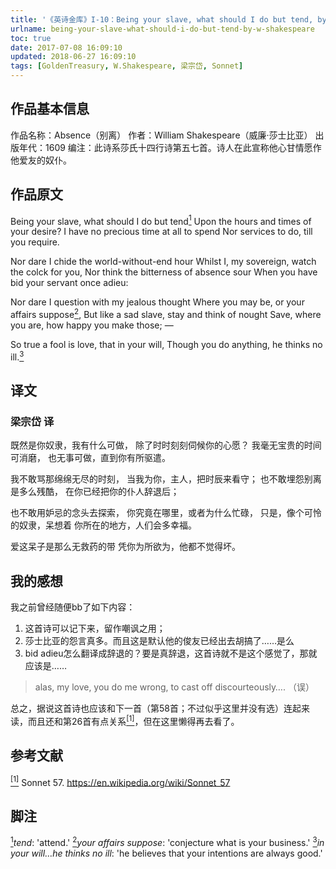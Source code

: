 ```yaml
---
title: '《英诗金库》I-10：Being your slave, what should I do but tend, by W. Shakespeare'
urlname: being-your-slave-what-should-i-do-but-tend-by-w-shakespeare
toc: true
date: 2017-07-08 16:09:10
updated: 2018-06-27 16:09:10
tags: [GoldenTreasury, W.Shakespeare, 梁宗岱, Sonnet]
---
```


## 作品基本信息

作品名称：Absence（别离）
作者：William Shakespeare（威廉·莎士比亚）
出版年代：1609
编注：此诗系莎氏十四行诗第五七首。诗人在此宣称他心甘情愿作他爱友的奴仆。

## 作品原文

Being your slave, what should I do but tend<a href="#note1" id="note1ref"><sup>1</sup></a>
Upon the hours and times of your desire?
I have no precious time at all to spend
Nor services to do, till you require.

Nor dare I chide the world-without-end hour
Whilst I, my sovereign, watch the colck for you,
Nor think the bitterness of absence sour
When you have bid your servant once adieu:

Nor dare I question with my jealous thought
Where you may be, or your affairs suppose<a href="#note2" id="note2ref"><sup>2</sup></a>,
But like a sad slave, stay and think of nought
Save, where you are, how happy you make those; —

So true a fool is love, that in your will,
Though you do anything, he thinks no ill.<a href="#note3" id="note3ref"><sup>3</sup></a>


## 译文
### 梁宗岱 译

既然是你奴隶，我有什么可做，
除了时时刻刻伺候你的心愿？
我毫无宝贵的时间可消磨，
也无事可做，直到你有所驱遣。

我不敢骂那绵绵无尽的时刻，
当我为你，主人，把时辰来看守；
也不敢埋怨别离是多么残酷，
在你已经把你的仆人辞退后；

也不敢用妒忌的念头去探索，
你究竟在哪里，或者为什么忙碌，
只是，像个可怜的奴隶，呆想着
你所在的地方，人们会多幸福。

爱这呆子是那么无救药的带
凭你为所欲为，他都不觉得坏。


## 我的感想

我之前曾经随便bb了如下内容：
1. 这首诗可以记下来，留作嘲讽之用；
2. 莎士比亚的怨言真多。而且这是默认他的俊友已经出去胡搞了……是么
3. bid adieu怎么翻译成辞退的？要是真辞退，这首诗就不是这个感觉了，那就应该是……
>alas, my love, you do me wrong,
to cast off discourteously….
（误）

总之，据说这首诗也应该和下一首（第58首；不过似乎这里并没有选）连起来读，而且还和第26首有点关系<a href="#bib1" id="bib1ref"><sup>[1]</sup></a>，但在这里懒得再去看了。

## 参考文献
<a id="bib1" href="#bib1ref"><sup>[1]</sup></a> Sonnet 57. <https://en.wikipedia.org/wiki/Sonnet_57>

## 脚注
<a id="note1" href="#note1ref"><sup>1</sup></a>*tend*: 'attend.'
<a id="note2" href="#note2ref"><sup>2</sup></a>*your affairs suppose*: 'conjecture what is your business.'
<a id="note3" href="#note3ref"><sup>3</sup></a>*in your will…he thinks no ill*: 'he believes that your intentions are always good.'
